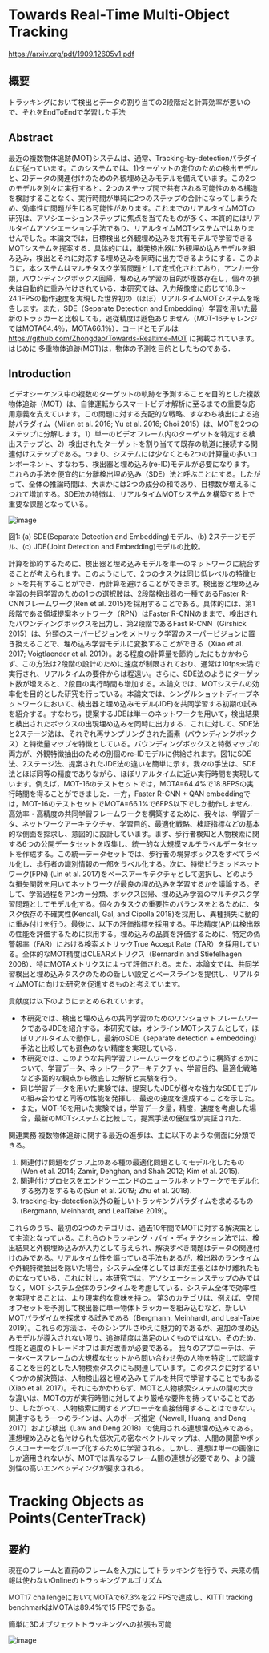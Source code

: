 # Towards Real-Time Multi-Object Tracking

https://arxiv.org/pdf/1909.12605v1.pdf

## 概要

トラッキングにおいて検出とデータの割り当ての2段階だと計算効率が悪いので、それをEndToEndで学習した手法


## Abstract

最近の複数物体追跡(MOT)システムは、通常、Tracking-by-detectionパラダイムに従っています。このシステムでは、1)ターゲットの定位のための検出モデルと、2)データの関連付けのための外観埋め込みモデルを備えています。この2つのモデルを別々に実行すると、2つのステップ間で共有される可能性のある構造を検討することなく、実行時間が単純に2つのステップの合計になってしまうため、効率性に問題が生じる可能性があります。これまでのリアルタイムMOTの研究は、アソシエーションステップに焦点を当てたものが多く、本質的にはリアルタイムアソシエーション手法であり、リアルタイムMOTシステムではありませんでした。本論文では，目標検出と外観埋め込みを共有モデルで学習できるMOTシステムを提案する．具体的には，単発検出器に外観埋め込みモデルを組み込み，検出とそれに対応する埋め込みを同時に出力できるようにする．このように，本システムはマルチタスク学習問題として定式化されており，アンカー分類，バウンディングボックス回帰，埋め込み学習の目的が複数存在し，個々の損失は自動的に重み付けされている．本研究では、入力解像度に応じて18.8～24.1FPSの動作速度を実現した世界初の（ほぼ）リアルタイムMOTシステムを報告します。また，SDE（Separate Detection and Embedding）学習を用いた最新のトラッカーと比較しても，追従精度は遜色ありません（MOT-16チャレンジではMOTA64.4％，MOTA66.1％）．コードとモデルは https://github.com/Zhongdao/Towards-Realtime-MOT に掲載されています。はじめに 多重物体追跡(MOT)は，物体の予測を目的としたものである．

## Introduction

ビデオシーケンス中の複数のターゲットの軌跡を予測することを目的とした複数物体追跡（MOT）は、自律運転からスマートビデオ解析に至るまでの重要な応用意義を支えています。この問題に対する支配的な戦略、すなわち検出による追跡パラダイム（Milan et al. 2016; Yu et al. 2016; Choi 2015）は、MOTを2つのステップに分解します。1）単一のビデオフレーム内のターゲットを特定する検出ステップと、2）検出されたターゲットを割り当てて既存の軌道に接続する関連付けステップである。つまり、システムには少なくとも2つの計算量の多いコンポーネント、すなわち、検出器と埋め込み(re-ID)モデルが必要になります。これらの手法を便宜的に分離検出埋め込み（SDE）法と呼ぶことにする。したがって、全体の推論時間は、大まかには2つの成分の和であり、目標数が増えるにつれて増加する。SDE法の特徴は、リアルタイムMOTシステムを構築する上で重要な課題となっている。

![image](https://user-images.githubusercontent.com/34574033/83053610-f2a4b400-a08b-11ea-8e05-64b5ba2cd8e0.png)

図1: (a) SDE(Separate Detection and Embedding)モデル、(b) 2ステージモデル、(c) JDE(Joint Detection and Embedding)モデルの比較。

計算を節約するために、検出器と埋め込みモデルを単一のネットワークに統合することが考えられます。このようにして、2つのタスクは同じ低レベルの特徴セットを共有することができ、再計算を避けることができます。検出器と埋め込み学習の共同学習のための1つの選択肢は、2段階検出器の一種であるFaster R-CNNフレームワーク(Ren et al. 2015)を採用することである。具体的には、第1段階である領域提案ネットワーク（RPN）はFaster R-CNNのままで、検出されたバウンディングボックスを出力し、第2段階であるFast R-CNN（Girshick 2015）は、分類のスーパービジョンをメトリック学習のスーパービジョンに置き換えることで、埋め込み学習モデルに変換することができる（Xiao et al. 2017; Voigtlaender et al. 2019）。ある程度の計算量を節約したにもかかわらず、この方法は2段階の設計のために速度が制限されており、通常は10fps未満で実行され、リアルタイムの要件からは程遠い。さらに、SDE法のようにターゲット数が増えると、2段目の実行時間も増加する。本論文では、MOTシステムの効率化を目的とした研究を行っている。本論文では、シングルショットディープネットワークにおいて、検出器と埋め込みモデル(JDE)を共同学習する初期の試みを紹介する。すなわち，提案するJDEは単一のネットワークを用いて，検出結果と検出されたボックスの出現埋め込みを同時に出力する．これに対して、SDE法と2ステージ法は、それぞれ再サンプリングされた画素（バウンディングボックス）と特徴量マップを特徴としている。バウンディングボックスと特徴マップの両方が、外観特徴抽出のための別個のre-IDモデルに供給されます。図1にSDE法、2ステージ法、提案されたJDE法の違いを簡単に示す。我々の手法は、SDE法とほぼ同等の精度でありながら、ほぼリアルタイムに近い実行時間を実現しています。例えば，MOT-16のテストセットでは，MOTA=64.4%で18.8FPSの実行時間を得ることができました．一方，Faster R-CNN + QAN embeddingでは，MOT-16のテストセットでMOTA=66.1%で6FPS以下でしか動作しません．高効率・高精度の共同学習フレームワークを構築するために、我々は、学習データ、ネットワークアーキテクチャ、学習目的、最適化戦略、検証指標などの基本的な側面を探求し、意図的に設計しています。まず、歩行者検知と人物検索に関する6つの公開データセットを収集し、統一的な大規模マルチラベルデータセットを作成する。この統一データセットでは、歩行者の境界ボックスをすべてラベル化し、歩行者の識別情報の一部をラベル化する。次に、特徴ピラミッドネットワーク(FPN) (Lin et al. 2017)をベースアーキテクチャとして選択し、どのような損失関数を用いてネットワークが最良の埋め込みを学習するかを議論する。そして、学習過程をアンカー分類、ボックス回帰、埋め込み学習のマルチタスク学習問題としてモデル化する。個々のタスクの重要性のバランスをとるために、タスク依存の不確実性(Kendall, Gal, and Cipolla 2018)を採用し、異種損失に動的に重み付けを行う。最後に、以下の評価指標を採用する。平均精度(AP)は検出器の性能を評価するために採用する。埋め込みの品質を評価するために、特定の偽警報率（FAR）における検索メトリックTrue Accept Rate（TAR）を採用している。全体的なMOT精度はCLEARメトリクス（Bernardin and Stiefelhagen 2008）、特にMOTAメトリクスによって評価される。また、本論文では、共同学習検出と埋め込みタスクのための新しい設定とベースラインを提供し、リアルタイムMOTに向けた研究を促進するものと考えています。

貢献度は以下のようにまとめられています。
- 本研究では、検出と埋め込みの共同学習のためのワンショットフレームワークであるJDEを紹介する。本研究では，オンラインMOTシステムとして，ほぼリアルタイムで動作し，最新のSDE（separate detection + embedding）手法と比較しても遜色のない精度を実現している．
- 本研究では、このような共同学習フレームワークをどのように構築するかについて、学習データ、ネットワークアーキテクチャ、学習目的、最適化戦略など多面的な観点から徹底した解析と実験を行う。
- 同じ学習データを用いた実験では、提案したJDEが様々な強力なSDEモデルの組み合わせと同等の性能を発揮し、最速の速度を達成することを示した。
- また，MOT-16を用いた実験では，学習データ量，精度，速度を考慮した場合，最新のMOTシステムと比較して，提案手法の優位性が実証された．

関連業務
複数物体追跡に関する最近の進歩は、主に以下のような側面に分類できる。

1. 関連付け問題をグラフ上のある種の最適化問題としてモデル化したもの(Wen et al. 2014; Zamir, Dehghan, and Shah 2012; Kim et al. 2015). 
2. 関連付けプロセスをエンドツーエンドのニューラルネットワークでモデル化する努力をするもの(Sun et al. 2019; Zhu et al. 2018). 
3. tracking-by-detection以外の新しいトラッキングパラダイムを求めるもの(Bergmann, Meinhardt, and LealTaixe 2019)。

これらのうち、最初の2つのカテゴリは、過去10年間でMOTに対する解決策として主流となっている。これらのトラッキング・バイ・ディテクション法では、検出結果と外観埋め込みが入力として与えられ、解決すべき問題はデータの関連付けのみである。リアルタイム性を謳っている手法もあるが，検出器のランタイムや外観特徴抽出を除いた場合，システム全体としてはまだ主張とはかけ離れたものになっている．これに対し，本研究では，アソシエーションステップのみではなく，MOT システム全体のランタイムを考慮している．システム全体で効率性を実現することは、より現実的な意味を持つ。
第3のカテゴリは、例えば、空間オフセットを予測して検出器に単一物体トラッカーを組み込むなど、新しいMOTパラダイムを探求する試みである（Bergmann, Meinhardt, and Leal-Taixe 2019）。これらの方法は、そのシンプルさゆえに魅力的であるが、追加の埋め込みモデルが導入されない限り、追跡精度は満足のいくものではない。そのため、性能と速度のトレードオフはまだ改善が必要である。
我々のアプローチは、データベースフレームの大規模なセットから問い合わせ先の人物を特定して認識することを目的とした人物検索タスクにも関連しています。このタスクに対するいくつかの解決策は、人物検出器と埋め込みモデルを共同で学習することでもある(Xiao et al. 2017)。それにもかかわらず、MOTと人物検索システムの間の大きな違いは、MOTの方が実行時間に対してより厳格な要件を持っていることであり、したがって、人物検索に関するアプローチを直接借用することはできない。
関連するもう一つのラインは、人のポーズ推定（Newell, Huang, and Deng 2017）および検出（Law and Deng 2018）で使用される連想埋め込みである。連想埋め込みと名付けられた低次元の密なベクトルマップは、人間の関節やボックスコーナーをグループ化するために学習される。しかし、連想は単一の画像にしか適用されないが、MOTでは異なるフレーム間の連想が必要であり、より識別性の高いエンベッディングが要求される。


# Tracking Objects as Points(CenterTrack)

## 要約

現在のフレームと直前のフレームを入力にしてトラッキングを行うで、未来の情報は使わないOnlineのトラッキングアルゴリズム

MOT17 challengeにおいてMOTAで67.3%を22 FPSで達成し、KITTI tracking benchmarkはMOTAは89.4%で15 FPSである。

簡単に3Dオブジェクトトラッキングへの拡張も可能



![image](https://user-images.githubusercontent.com/34574033/79063857-627afd00-7cdf-11ea-8184-b4857b49e10d.png)


